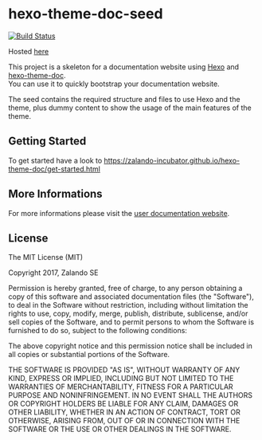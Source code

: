 # hexo-theme-doc-seed

[![Build Status](https://travis-ci.org/f-o-a-m/hexo-theme-doc-seed.svg?branch=master)](https://travis-ci.org/f-o-a-m/hexo-theme-doc-seed)

Hosted [here](http://f-o-a-m.github.io/hexo-theme-doc-seed)

This project is a skeleton for a documentation website using [Hexo](https://hexo.io) and [hexo-theme-doc](https://github.com/zalando-incubator/hexo-theme-doc).   
You can use it to quickly bootstrap your documentation website.

The seed contains the required structure and files to use Hexo and the theme, plus dummy content to show the usage of the main features of the theme.

## Getting Started

To get started have a look to https://zalando-incubator.github.io/hexo-theme-doc/get-started.html

## More Informations

For more informations please visit the [user documentation website](https://zalando-incubator.github.io/hexo-theme-doc).

## License

The MIT License (MIT)

Copyright 2017, Zalando SE

Permission is hereby granted, free of charge, to any person obtaining a copy of this software and associated documentation files (the "Software"), to deal in the Software without restriction, including without limitation the rights to use, copy, modify, merge, publish, distribute, sublicense, and/or sell copies of the Software, and to permit persons to whom the Software is furnished to do so, subject to the following conditions:

The above copyright notice and this permission notice shall be included in all copies or substantial portions of the Software.

THE SOFTWARE IS PROVIDED "AS IS", WITHOUT WARRANTY OF ANY KIND, EXPRESS OR IMPLIED, INCLUDING BUT NOT LIMITED TO THE WARRANTIES OF MERCHANTABILITY, FITNESS FOR A PARTICULAR PURPOSE AND NONINFRINGEMENT. IN NO EVENT SHALL THE AUTHORS OR COPYRIGHT HOLDERS BE LIABLE FOR ANY CLAIM, DAMAGES OR OTHER LIABILITY, WHETHER IN AN ACTION OF CONTRACT, TORT OR OTHERWISE, ARISING FROM, OUT OF OR IN CONNECTION WITH THE SOFTWARE OR THE USE OR OTHER DEALINGS IN THE SOFTWARE.

